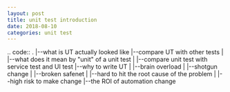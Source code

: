 ```yaml
---
layout: post
title: unit test introduction
date: 2018-08-10
categories: unit test
---
```

.. code::
.
|--what is UT actually looked like
|--compare UT with other tests
|  |--what does it mean by "unit" of a unit test
|  |--compare unit test with service test and UI test
|--why to write UT
|  |--brain overload
|  |--shotgun change
|  |--broken safenet
|  |--hard to hit the root cause of the problem
|  |--high risk to make change 
|--the ROI of automation change


